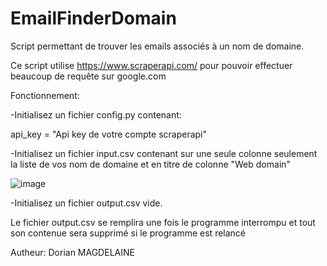 # EmailFinderDomain
Script permettant de trouver les emails associés à un nom de domaine.

Ce script utilise https://www.scraperapi.com/ pour pouvoir effectuer beaucoup de requête sur google.com

Fonctionnement:

-Initialisez un fichier config.py contenant:

api_key = "Api key de votre compte scraperapi"
  
-Initialisez un fichier input.csv contenant sur une seule colonne seulement la liste de vos nom de domaine et en titre de colonne "Web domain"
  
  ![image](https://user-images.githubusercontent.com/98121219/201348612-93b1fee6-1f66-4c51-88a9-f278e088fcbb.png)

  
-Initialisez un fichier output.csv vide.
  
Le fichier output.csv se remplira une fois le programme interrompu et tout son contenue sera supprimé si le programme est relancé


Autheur: Dorian MAGDELAINE